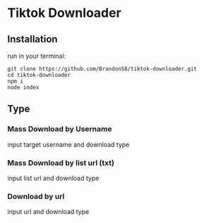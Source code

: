 <h1 style="align: center;">Tiktok Downloader</h1>

<h2>Installation</h2>
run in your terminal:

```
git clone https://github.com/BrandonS8/tiktok-downloader.git
cd tiktok-downloader
npm i
node index
```

<h2>Type</h2>
<h3>Mass Download by Username</h3>
input target username and download type

<br>
<h3>Mass Download by list url (txt)</h3>
input list url and download type

<br>
<h3>Download by url</h3>
input url and download type


